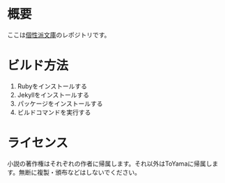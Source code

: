# 概要
ここは[個性派文庫](https://koseihabunnko.github.io)のレポジトリです。

# ビルド方法
1. Rubyをインストールする
2. Jekyllをインストールする
3. パッケージをインストールする
4. ビルドコマンドを実行する

# ライセンス
小説の著作権はそれぞれの作者に帰属します。それ以外はToYamaに帰属します。無断に複製・頒布などはしないでください。